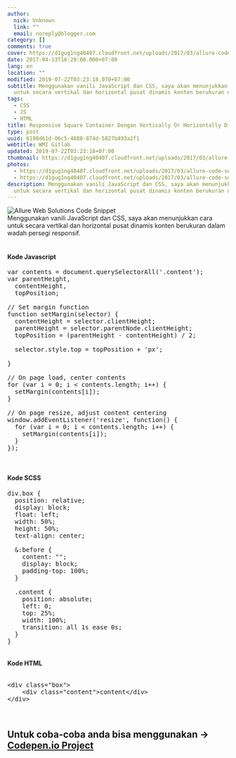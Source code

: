 ```yaml
---
author:
  nick: Unknown
  link: ""
  email: noreply@blogger.com
category: []
comments: true
cover: https://d1gug1ng40407.cloudfront.net/uploads/2017/03/allure-code-snippet.jpg
date: 2017-04-13T16:29:00.000+07:00
lang: en
location: ""
modified: 2019-07-22T03:23:18.070+07:00
subtitle: Menggunakan vanili JavaScript dan CSS, saya akan menunjukkan cara
  untuk secara vertikal dan horizontal pusat dinamis konten berukuran dalam
tags:
  - CSS
  - JS
  - HTML
title: Responsive Square Container Dengan Vertically Or Horizontally Ditengah Content
type: post
uuid: 6198d61d-06c5-4888-874d-5827b493a2f1
webtitle: WMI Gitlab
updated: 2019-07-22T03:23:18+07:00
thumbnail: https://d1gug1ng40407.cloudfront.net/uploads/2017/03/allure-code-snippet.jpg
photos:
  - https://d1gug1ng40407.cloudfront.net/uploads/2017/03/allure-code-snippet.jpg
  - https://d1gug1ng40407.cloudfront.net/uploads/2017/03/allure-code-snippet.jpg
description: Menggunakan vanili JavaScript dan CSS, saya akan menunjukkan cara
  untuk secara vertikal dan horizontal pusat dinamis konten berukuran dalam
---
```


<div dir="ltr" style="text-align: left;" trbidi="on"><img alt="Allure Web Solutions Code Snippet" class="attachment-full size-full wp-post-image" sizes="(max-width: 800px) 100vw, 800px" src="https://d1gug1ng40407.cloudfront.net/uploads/2017/03/allure-code-snippet.jpg" srcset="https://d1gug1ng40407.cloudfront.net/uploads/2017/03/allure-code-snippet.jpg 800w, https://d1gug1ng40407.cloudfront.net/uploads/2017/03/allure-code-snippet-300x113.jpg 300w, https://d1gug1ng40407.cloudfront.net/uploads/2017/03/allure-code-snippet-768x288.jpg 768w" title="code snippet"><br><div>Menggunakan vanili JavaScript dan CSS, saya akan menunjukkan cara untuk secara vertikal dan horizontal pusat dinamis konten berukuran dalam wadah persegi responsif.<br><br><h4 style="text-align: left;">Kode Javascript</h4><div><pre>var contents = document.querySelectorAll('.content');<br>var parentHeight,<br>  contentHeight,<br>  topPosition;<br><br>// Set margin function<br>function setMargin(selector) {<br>  contentHeight = selector.clientHeight;<br>  parentHeight = selector.parentNode.clientHeight;<br>  topPosition = (parentHeight - contentHeight) / 2;<br><br>  selector.style.top = topPosition + 'px';<br><br>}<br><br>// On page load, center contents<br>for (var i = 0; i &lt; contents.length; i++) {<br>  setMargin(contents[i]);<br>}<br><br>// On page resize, adjust content centering<br>window.addEventListener('resize', function() {<br>  for (var i = 0; i &lt; contents.length; i++) {<br>    setMargin(contents[i]);<br>  }<br>});</pre><br></div><h4 style="text-align: left;">Kode SCSS</h4></div><div><pre>div.box {<br>  position: relative;<br>  display: block;<br>  float: left;<br>  width: 50%;<br>  height: 50%;<br>  text-align: center;<br>  <br>  &amp;:before {<br>    content: "";<br>    display: block;<br>    padding-top: 100%;<br>  }<br>  <br>  .content {<br>    position: absolute;<br>    left: 0;<br>    top: 25%;<br>    width: 100%;<br>    transition: all 1s ease 0s;<br>  }<br>}</pre><pre></pre><h4 style="text-align: left;">Kode HTML</h4><pre></pre><pre>&lt;div class="box"&gt;<br>    &lt;div class="content"&gt;content&lt;/div&gt;<br>&lt;/div&gt;</pre><br><h2>Untuk coba-coba anda bisa menggunakan -&gt; <a alt="Codepen.io demo" href="http://codepen.io/allurewebsolutions/pen/bqQgEr/" title="Codepen.io Demo" rel="noopener noreferer nofollow">Codepen.io Project </a></h2></div></div>